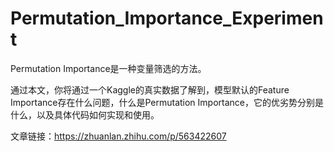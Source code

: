 # Permutation_Importance_Experiment
Permutation Importance是一种变量筛选的方法。

通过本文，你将通过一个Kaggle的真实数据了解到，模型默认的Feature Importance存在什么问题，什么是Permutation Importance，它的优劣势分别是什么，以及具体代码如何实现和使用。

文章链接：https://zhuanlan.zhihu.com/p/563422607
